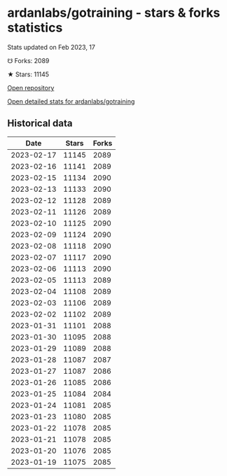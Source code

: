 # ardanlabs/gotraining - stars & forks statistics

Stats updated on Feb 2023, 17

☋ Forks: 2089

★ Stars: 11145

[Open repository](https://github.com/ardanlabs/gotraining)

[Open detailed stats for ardanlabs/gotraining](https://reviewgithub.com/rep/ardanlabs/gotraining)

## Historical data
| Date | Stars | Forks |
|------|-------|-------|
| 2023-02-17 | 11145 | 2089 | 
| 2023-02-16 | 11141 | 2089 | 
| 2023-02-15 | 11134 | 2090 | 
| 2023-02-13 | 11133 | 2090 | 
| 2023-02-12 | 11128 | 2089 | 
| 2023-02-11 | 11126 | 2089 | 
| 2023-02-10 | 11125 | 2090 | 
| 2023-02-09 | 11124 | 2090 | 
| 2023-02-08 | 11118 | 2090 | 
| 2023-02-07 | 11117 | 2090 | 
| 2023-02-06 | 11113 | 2090 | 
| 2023-02-05 | 11113 | 2089 | 
| 2023-02-04 | 11108 | 2089 | 
| 2023-02-03 | 11106 | 2089 | 
| 2023-02-02 | 11102 | 2089 | 
| 2023-01-31 | 11101 | 2088 | 
| 2023-01-30 | 11095 | 2088 | 
| 2023-01-29 | 11089 | 2088 | 
| 2023-01-28 | 11087 | 2087 | 
| 2023-01-27 | 11087 | 2086 | 
| 2023-01-26 | 11085 | 2086 | 
| 2023-01-25 | 11084 | 2084 | 
| 2023-01-24 | 11081 | 2085 | 
| 2023-01-23 | 11080 | 2085 | 
| 2023-01-22 | 11078 | 2085 | 
| 2023-01-21 | 11078 | 2085 | 
| 2023-01-20 | 11076 | 2085 | 
| 2023-01-19 | 11075 | 2085 | 

